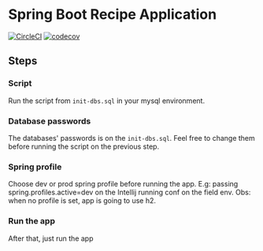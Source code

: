 # Spring Boot Recipe Application

[![CircleCI](https://dl.circleci.com/status-badge/img/gh/calebeds/spring5-recipe-app/tree/main.svg?style=svg)](https://dl.circleci.com/status-badge/redirect/gh/calebeds/spring5-recipe-app/tree/main)
[![codecov](https://codecov.io/github/calebeds/spring5-recipe-app/graph/badge.svg?token=82F8BLEEOG)](https://codecov.io/github/calebeds/spring5-recipe-app)

## Steps

### Script
Run the script from `init-dbs.sql` in your mysql environment.

### Database passwords
The databases' passwords is on the `init-dbs.sql`. Feel free to change them before running the script on the previous step.

### Spring profile
Choose dev or prod spring profile before running the app. E.g: passing spring.profiles.active=dev on the Intellij running conf on the field env. Obs: when no profile is set, app is going to use h2.

### Run the app
After that, just run the app